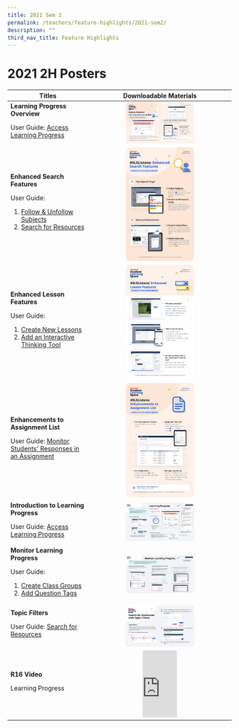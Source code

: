 ```yaml
---
title: 2021 Sem 2
permalink: /teachers/feature-highlights/2021-sem2/
description: ""
third_nav_title: Feature Highlights
---
```

<h1>2021 2H Posters</h1>

<table>
  <thead>
    <tr>
      <th style="text-align: center;">Titles</th>
      <th style="text-align: center;">Downloadable Materials</th>
    </tr>
  </thead>
  <tbody>
    <tr>
      <td style="text-align: left;">
        <strong>Learning Progress Overview</strong><br>
<p>User Guide: <a target="_blank" href="teacher-user-guide/track-progress/access-learning-progress/">Access Learning Progress</a></p>
      </td>
      <td style="text-align: center;">
        <a target="_blank" href="/files/Marcomms/Feature%20Highlights/Posters/R16/(1 of 4) Teachers_ Learning Progress.pdf">
          <img style="width: 50%;" alt="Learning Progress Overview" src="/images/2Teacher/Marcomms/Feature%20Highlights/R16%20(1_4)%20Teachers_ Learning Progress.png">
        </a>
      </td>
    </tr>
    <tr>
      <td style="text-align: left;">
        <strong>Enhanced Search Features</strong>
    <p>User Guide:
        </p><ol><li><a target="_blank" href="/teacher-user-guide/discover/follow-and-unfollow-subjects/">Follow &amp; Unfollow Subjects</a>
            </li><li><a target="_blank" href="/teacher-user-guide/discover/search-for-resources/">Search for Resources</a></li></ol><p></p>
      </td>
      <td style="text-align: center;">
        <a target="_blank" href="/files/Posters/R16/(2 of 4) Teachers_Enhanced Search Features.pdf">
          <img style="width: 50%;" alt="Enhanced Search Features" src="/images/2Teacher/Marcomms/Feature%20Highlights/R16%20(2_4) Teachers_Enhanced Search Features.png">
        </a>
      </td>
    </tr>
    <tr>
      <td style="text-align: left;">
        <strong>Enhanced Lesson Features</strong>
<p>User Guide:<br>
    </p><ol><li><a target="_blank" href="/teacher-user-guide/author/create-new-lessons/">Create New Lessons</a><br>
        </li><li><a target="_blank" href="/teacher-user-guide/collaborate/add-an-interactive-thinking-tool/">Add an Interactive Thinking Tool</a></li></ol><p></p>
      </td>
      <td style="text-align: center;">
        <a target="_blank" href="/files/Marcomms/Feature%20Highlights/Posters/R16/(3 of 4) Teachers_Enhanced Lesson Features.pdf">
          <img style="width: 50%;" alt="Enhanced Lesson Features" src="/images/2Teacher/Marcomms/Feature%20Highlights/R16%20(3_4) Teachers_Enhanced Lesson Features.png">
        </a>
      </td>
    </tr>
    <tr>
      <td style="text-align: left;">
        <strong>Enhancements to Assignment List</strong>
        <p>User Guide: <a target="_blank" href="/teacher-user-guide/assess/monitor-students-responses-in-an-assignment/">Monitor Students' Responses in an Assignment</a></p>
      </td>
      <td style="text-align: center;">
        <a target="_blank" href="/files/Marcomms/Feature%20Highlights/Posters/R16/(4 of 4) Teachers_Enhanced Assignment List.pdf">
          <img style="width: 50%;" alt="Enhancements to Assignment List" src="/images/2Teacher/Marcomms/Feature%20Highlights/R16%20(4_4) Teachers_Enhanced Assignment List.png">
        </a>
      </td>
    </tr>
    <tr>
      <td style="text-align: left;">
        <strong>Introduction to Learning Progress</strong><br>
<p>User Guide: <a target="_blank" href="teacher-user-guide/track-progress/access-learning-progress/">Access Learning Progress</a></p>
      </td>
      <td style="text-align: center;">
        <a target="_blank" href="/files/Posters/R16/Intro to Learning Progress &nbsp;(Teacher Primer 1).pdf">
          <img style="width: 50%;" alt="Introduction to Learning Progress" src="/images/2Teacher/Marcomms/Feature%20Highlights/R16%20Intro to Learning Progress%20%20(Teacher Primer 1).png">
        </a>
      </td>
    </tr>
    <tr>
      <td style="text-align: left;">
        <strong>Monitor Learning Progress</strong><br>
<p>User Guide:
</p><ol><li><a target="_blank" href="/teacher-user-guide/organise/create-class-groups/">Create Class Groups</a></li>
<li><a target="_blank" href="/teacher-user-guide/author/add-question-tags/">Add Question Tags</a></li></ol><p></p>
      </td>
      <td style="text-align: center;">
        <a target="_blank" href="/files/Marcomms/Feature%20Highlights/Monitor Learning Progress (Teacher Primer 2).pdf">
          <img style="width: 50%;" alt="Monitor Learning Progress" src="/images//2Teacher/Marcomms/Feature%20Highlights/R16%20Monitor Learning Progress (Teacher Primer 2).png">
        </a>
      </td>
    </tr>
    <tr>
      <td style="text-align: left;">
        <strong>Topic Filters</strong><br>
<p>User Guide:
<a target="_blank" href="/teacher-user-guide/discover/search-for-resources/">Search for Resources</a></p>
      </td>
      <td style="text-align: center;">
        <a target="_blank" href="/files/Marcomms/Feature%20Highlights/Topic Filters (Teacher Primer 3).pdf">
          <img style="width: 50%;" alt="Topic Filters" src="/images/2Teacher/Marcomms/Feature%20Highlights/R16%20Topic Filters (Teacher Primer 3).png">
        </a>
      </td>
    </tr>
		    <tr>
      <td style="text-align: left;">
        <strong>R16 Video</strong>
				<p>Learning Progress</p>
      </td>
      <td style="text-align: center;">
<div class="bp-youtube">
<iframe allowfullscreen="" allow="accelerometer; autoplay; clipboard-write; encrypted-media; gyroscope; picture-in-picture; web-share" frameborder="0" title="SLS R19 - Search for Resources" src="https://www.youtube.com/embed/Gmu8X19xRXA?list=PLQxzGTcC-xNUWDHiwCmHgBGMSnuKtoEiT" height="25%" width="25%"></iframe>
</div>
      </td>
    </tr>
  </tbody>
</table>
<style>
img {
  border-radius: 5%
}
</style>